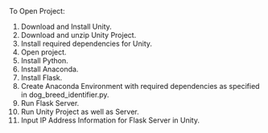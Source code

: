 ##
To Open Project:

1. Download and Install Unity.
2. Download and unzip Unity Project.
3. Install required dependencies for Unity.
4. Open project.
5. Install Python.
6. Install Anaconda.
7. Install Flask.
8. Create Anaconda Environment with required dependencies as specified in dog_breed_identifier.py.
9. Run Flask Server.
10. Run Unity Project as well as Server.
11. Input IP Address Information for Flask Server in Unity.
